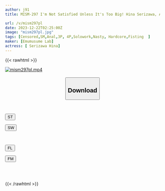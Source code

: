 ```yaml
---
author: j91
title: MISM-297 I'm Not Satisfied Unless It's Too Big! Hina Serizawa, An Asshole Gourmet Who Swallows Everything From Anal Fisting To Thick Toys

url: /v/mism297pl
date: 2023-12-22T02:25:00Z
image: "mism297pl.jpg"
tags: [Censored,SM,Anal,3P, 4P,Solowork,Nasty, Hardcore,Fisting	 ]
maker: [Emumusume Lab]
actress: [ Serizawa Hina]
---
```



{{< rawhtml >}}

<div class="video" data-videoid="2OAPgqVd1gFAPo">
    <a href="javascript:;">
        <img src="/v/mism297pl/mism297pl.jpg" width="WIDTH" height="HEIGHT" alt="mism297pl.mp4" loading="lazy">
    </a>
</div>

<script type="text/javascript" src="https://j91.asia/asset/on-demand-st.js"></script>

<br>
  <link rel="stylesheet" href="https://j91.asia/asset/bs5.css">
  
  <center>
  <button class="btn btn-primary" type="button" data-bs-toggle="collapse" data-bs-target=".multi-collapse" aria-expanded="false" aria-controls="multiCollapseExample1 multiCollapseExample2"><h2>Download</h2></button></center>
</p>
<div class="row">
  <div class="col">
    <div class="collapse multi-collapse" id="multiCollapseExample1">
      <div class="card card-body">
	      	      <br>
<div class="buttons">  
<p><a href="https://streamtape.to/v/2OAPgqVd1gFAPo" target="_blank"><button class="btn-hover color-3"><i class="fa fa-download"></i> ST</button></a></p>
<p><a href="https://flaswish.com/u32cg0hjy60y" target="_blank"><button class="btn-hover color-2"><i class="fa fa-download"></i> SW</button></a></p></div>
    </div>
  </div>
</div>
  <div class="col">
    <div class="collapse multi-collapse" id="multiCollapseExample2">
      <div class="card card-body">
	      <br>
<div class="buttons">
<p><a href="javascript:;" target="_blank"><button class="btn-hover color-9"><i class="fa fa-download"></i> FL</button></a></p>
<p><a href="javascript:;" target="_blank"><button class="btn-hover color-8"><i class="fa fa-download"></i> FM</button></a></p></div>
<br><br>
      </div>
    </div>
  </div>
</div>

{{< /rawhtml >}}